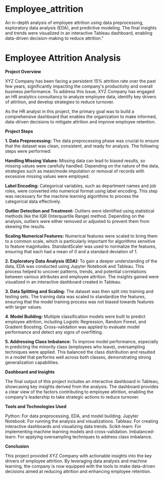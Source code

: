 # Employee_attrition
An in-depth analysis of employee attrition using data preprocessing, exploratory data analysis (EDA), and predictive modeling. The final insights and trends were visualized in an interactive Tableau dashboard, enabling data-driven decision-making to reduce attrition."

# Employee Attrition Analysis

**Project Overview**

XYZ Company has been facing a persistent 15% attrition rate over the past few years, significantly impacting the company's productivity and overall business performance. To address this issue, XYZ Company has engaged an HR analytics consultancy to analyze employee data, identify key drivers of attrition, and develop strategies to reduce turnover.

As the HR analyst in this project, the primary goal was to build a comprehensive dashboard that enables the organization to make informed, data-driven decisions to mitigate attrition and improve employee retention.

**Project Steps**

**1. Data Preprocessing:** 
The data preprocessing phase was crucial to ensure that the dataset was clean, consistent, and ready for analysis. The following steps were performed:

**Handling Missing Values:** Missing data can lead to biased results, so missing values were carefully handled. Depending on the nature of the data, strategies such as mean/mode imputation or removal of records with excessive missing values were employed.

**Label Encoding:** Categorical variables, such as department names and job roles, were converted into numerical format using label encoding. This step was necessary for the machine learning algorithms to process the categorical data effectively.

**Outlier Detection and Treatment:** Outliers were identified using statistical methods like the IQR (Interquartile Range) method. Depending on the analysis, outliers were either removed or adjusted to prevent them from skewing the results.

**Scaling Numerical Features:** Numerical features were scaled to bring them to a common scale, which is particularly important for algorithms sensitive to feature magnitudes. StandardScaler was used to normalize the features, ensuring that each had a mean of 0 and a standard deviation of 1.

**2. Exploratory Data Analysis (EDA):** To gain a deeper understanding of the data, EDA was conducted using Jupyter Notebook and Tableau. This process helped to uncover patterns, trends, and potential correlations between various attributes and employee attrition. The insights gained were visualized in an interactive dashboard created in Tableau.

**3. Data Splitting and Scaling:** The dataset was then split into training and testing sets. The training data was scaled to standardize the features, ensuring that the model training process was not biased towards features with larger values.

**4. Model Building:** Multiple classification models were built to predict employee attrition, including Logistic Regression, Random Forest, and Gradient Boosting. Cross-validation was applied to evaluate model performance and detect any signs of overfitting.

**5. Addressing Class Imbalance:** To improve model performance, especially in predicting the minority class (employees who leave), oversampling techniques were applied. This balanced the class distribution and resulted in a model that performs well across both classes, demonstrating strong generalization capabilities.

**Dashboard and Insights**

The final output of this project includes an interactive dashboard in Tableau, showcasing key insights derived from the analysis. The dashboard provides a clear view of the factors contributing to employee attrition, enabling the company's leadership to take strategic actions to reduce turnover.

**Tools and Technologies Used**

Python: For data preprocessing, EDA, and model building.
Jupyter Notebook: For running the analysis and visualizations.
Tableau: For creating interactive dashboards and visualizing data trends.
Scikit-learn: For implementing machine learning models and cross-validation.
Imbalanced-learn: For applying oversampling techniques to address class imbalance.

**Conclusion**

This project provided XYZ Company with actionable insights into the key drivers of employee attrition. By leveraging data analysis and machine learning, the company is now equipped with the tools to make data-driven decisions aimed at reducing attrition and enhancing employee retention.



